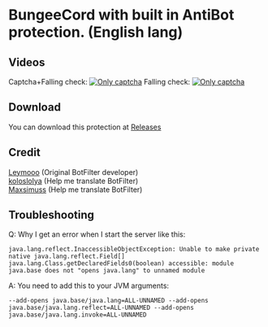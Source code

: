 BungeeCord with built in AntiBot protection. (English lang)
==========

Videos
--------
Captcha+Falling check:
[![Only captcha](https://i.ytimg.com/vi/S27EbttIG-8/1.jpg)](https://youtu.be/S27EbttIG-8)
Falling check:
[![Only captcha](https://i.ytimg.com/vi/23O16oJyvl8/1.jpg)](https://youtu.be/23O16oJyvl8)

Download
--------
You can download this protection at [Releases](https://github.com/DionaMC/BungeeCord-BotFilter-ENG/releases/)

Credit
--------
[Leymooo](https://github.com/Leymooo) (Original BotFilter developer)<br>
[koloslolya](https://github.com/SleepyKolosLolya) (Help me translate BotFilter)<br>
[Maxsimuss](https://github.com/Maxsimuss) (Help me translate BotFilter)

Troubleshooting
--------
Q: Why I get an error when I start the server like this:
```
java.lang.reflect.InaccessibleObjectException: Unable to make private native java.lang.reflect.Field[] java.lang.Class.getDeclaredFields0(boolean) accessible: module java.base does not "opens java.lang" to unnamed module
```

A: You need to add this to your JVM arguments:
```
--add-opens java.base/java.lang=ALL-UNNAMED --add-opens java.base/java.lang.reflect=ALL-UNNAMED --add-opens java.base/java.lang.invoke=ALL-UNNAMED
```
